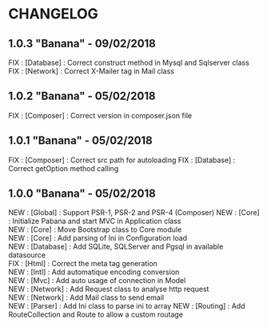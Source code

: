 # CHANGELOG

## 1.0.3 "Banana" - 09/02/2018

FIX : [Database] : Correct construct method in Mysql and Sqlserver class
FIX : [Network] : Correct X-Mailer tag in Mail class

## 1.0.2 "Banana" - 05/02/2018

FIX : [Composer] : Correct version in composer.json file

## 1.0.1 "Banana" - 05/02/2018

FIX : [Composer] : Correct src path for autoloading
FIX : [Database] : Correct getOption method calling

## 1.0.0 "Banana" - 05/02/2018

NEW : [Global] : Support PSR-1, PSR-2 and PSR-4 (Composer) 
NEW : [Core] : Initialize Pabana and start MVC in Application class  
NEW : [Core] : Move Bootstrap class to Core module  
NEW : [Core] : Add parsing of Ini in Configuration load  
NEW : [Database] : Add SQLite, SQLServer and Pgsql in available datasource  
FIX : [Html] : Correct the meta tag generation  
NEW : [Intl] : Add automatique encoding conversion  
NEW : [Mvc] : Add auto usage of connection in Model  
NEW : [Network] : Add Request class to analyse http request  
NEW : [Network] : Add Mail class to send email  
NEW : [Parser] : Add Ini class to parse ini to array
NEW : [Routing] : Add RouteCollection and Route to allow a custom routage